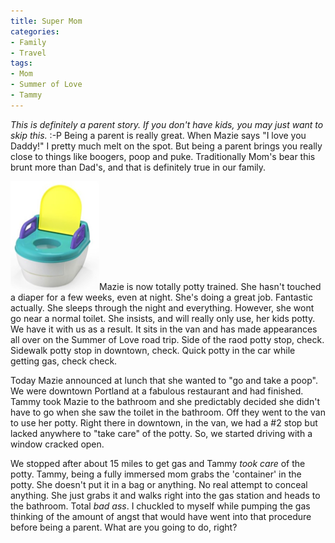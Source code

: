 ```yaml
---
title: Super Mom
categories:
- Family
- Travel
tags:
- Mom
- Summer of Love
- Tammy
---
```


_This is definitely a parent story. If you don't have kids, you may just want to skip this._ :-P
Being a parent is really great. When Mazie says "I love you Daddy!" I pretty much melt on the spot. But being a parent brings you really close to things like boogers, poop and puke. Traditionally Mom's bear this brunt more than Dad's, and that is definitely true in our family.

![potty-chair.png](/assets/posts/2008/potty-chair.png)Mazie is now totally potty trained. She hasn't touched a diaper for a few weeks, even at night. She's doing a great job. Fantastic actually. She sleeps through the night and everything. However, she wont go near a normal toilet. She insists, and will really only use, her kids potty. We have it with us as a result. It sits in the van and has made appearances all over on the Summer of Love road trip. Side of the raod potty stop, check. Sidewalk potty stop in downtown, check. Quick potty in the car while getting gas, check check.

Today Mazie announced at lunch that she wanted to "go and take a poop". We were downtown Portland at a fabulous restaurant and had finished. Tammy took Mazie to the bathroom and she predictably decided she didn't have to go when she saw the toilet in the bathroom. Off they went to the van to use her potty. Right there in downtown, in the van, we had a #2 stop but lacked anywhere to "take care" of the potty. So, we started driving with a window cracked open.

We stopped after about 15 miles to get gas and Tammy _took care_ of the potty. Tammy, being a fully immersed mom grabs the 'container' in the potty. She doesn't put it in a bag or anything. No real attempt to conceal anything. She just grabs it and walks right into the gas station and heads to the bathroom. Total _bad ass_. I chuckled to myself while pumping the gas thinking of the amount of angst that would have went into that procedure before being a parent. What are you going to do, right?
